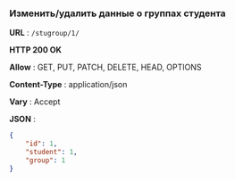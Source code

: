 ### Изменить/удалить данные о группах студента 

**URL** : `/stugroup/1/`

**HTTP 200 OK**

**Allow** : GET, PUT, PATCH, DELETE, HEAD, OPTIONS

**Content-Type** : application/json

**Vary** : Accept

**JSON** :
```json
{
    "id": 1,
    "student": 1,
    "group": 1
}
```